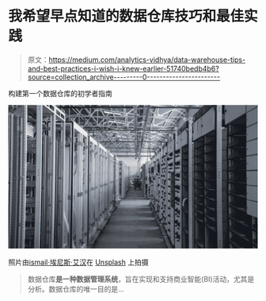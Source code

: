 # 我希望早点知道的数据仓库技巧和最佳实践

> 原文：<https://medium.com/analytics-vidhya/data-warehouse-tips-and-best-practices-i-wish-i-knew-earlier-51740bedb4b6?source=collection_archive---------0----------------------->

构建第一个数据仓库的初学者指南

![](img/52d0a0ea3e3b36b59db355e2180e707f.png)

照片由[i̇smail·埃尼斯·艾汉](https://unsplash.com/@ismailenesayhan?utm_source=medium&utm_medium=referral)在 [Unsplash](https://unsplash.com?utm_source=medium&utm_medium=referral) 上拍摄

> 数据仓库**是一种数据管理系统**，旨在实现和支持商业智能(BI)活动，尤其是分析。数据仓库的唯一目的是…
